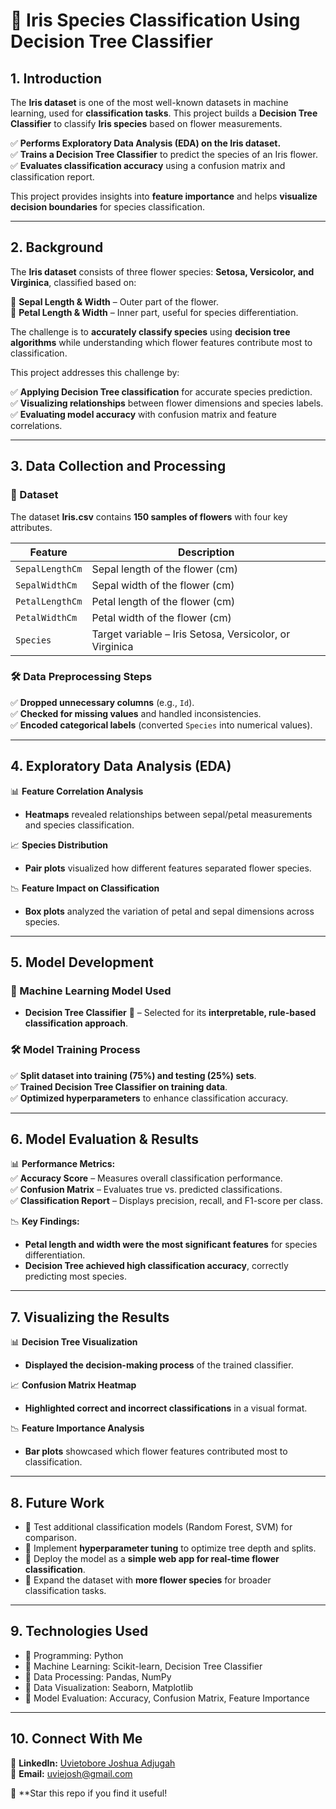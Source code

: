 # 🌺 **Iris Species Classification Using Decision Tree Classifier**  

## **1. Introduction**  
The **Iris dataset** is one of the most well-known datasets in machine learning, used for **classification tasks**. This project builds a **Decision Tree Classifier** to classify **Iris species** based on flower measurements.  

✅ **Performs Exploratory Data Analysis (EDA) on the Iris dataset.**  
✅ **Trains a Decision Tree Classifier** to predict the species of an Iris flower.  
✅ **Evaluates classification accuracy** using a confusion matrix and classification report.  

This project provides insights into **feature importance** and helps **visualize decision boundaries** for species classification.  

---

## **2. Background**  
The **Iris dataset** consists of three flower species: **Setosa, Versicolor, and Virginica**, classified based on:  

🔹 **Sepal Length & Width** – Outer part of the flower.  
🔹 **Petal Length & Width** – Inner part, useful for species differentiation.  

The challenge is to **accurately classify species** using **decision tree algorithms** while understanding which flower features contribute most to classification.  

This project addresses this challenge by:  

✅ **Applying Decision Tree classification** for accurate species prediction.  
✅ **Visualizing relationships** between flower dimensions and species labels.  
✅ **Evaluating model accuracy** with confusion matrix and feature correlations.  

---

## **3. Data Collection and Processing**  
### **📂 Dataset**  
The dataset **Iris.csv** contains **150 samples of flowers** with four key attributes.  

| Feature | Description |
|---------|------------|
| `SepalLengthCm` | Sepal length of the flower (cm) |
| `SepalWidthCm` | Sepal width of the flower (cm) |
| `PetalLengthCm` | Petal length of the flower (cm) |
| `PetalWidthCm` | Petal width of the flower (cm) |
| `Species` | Target variable – Iris Setosa, Versicolor, or Virginica |

### **🛠️ Data Preprocessing Steps**  
✅ **Dropped unnecessary columns** (e.g., `Id`).  
✅ **Checked for missing values** and handled inconsistencies.  
✅ **Encoded categorical labels** (converted `Species` into numerical values).  

---

## **4. Exploratory Data Analysis (EDA)**  
📊 **Feature Correlation Analysis**  
- **Heatmaps** revealed relationships between sepal/petal measurements and species classification.  

📈 **Species Distribution**  
- **Pair plots** visualized how different features separated flower species.  

📉 **Feature Impact on Classification**  
- **Box plots** analyzed the variation of petal and sepal dimensions across species.  

---

## **5. Model Development**  
### **📌 Machine Learning Model Used**  
- **Decision Tree Classifier** 🌳 – Selected for its **interpretable, rule-based classification approach**.  

### **🛠 Model Training Process**  
✅ **Split dataset into training (75%) and testing (25%) sets**.  
✅ **Trained Decision Tree Classifier on training data**.  
✅ **Optimized hyperparameters** to enhance classification accuracy.  

---

## **6. Model Evaluation & Results**  
📊 **Performance Metrics:**  
✅ **Accuracy Score** – Measures overall classification performance.  
✅ **Confusion Matrix** – Evaluates true vs. predicted classifications.  
✅ **Classification Report** – Displays precision, recall, and F1-score per class.  

📉 **Key Findings:**  
- **Petal length and width were the most significant features** for species differentiation.  
- **Decision Tree achieved high classification accuracy**, correctly predicting most species.  

---

## **7. Visualizing the Results**  
📊 **Decision Tree Visualization**  
- **Displayed the decision-making process** of the trained classifier.  

📈 **Confusion Matrix Heatmap**  
- **Highlighted correct and incorrect classifications** in a visual format.  

📉 **Feature Importance Analysis**  
- **Bar plots** showcased which flower features contributed most to classification.  

---

## **8. Future Work**  
+ 🔹 Test additional classification models (Random Forest, SVM) for comparison.  
+ 🔹 Implement **hyperparameter tuning** to optimize tree depth and splits.  
+ 🔹 Deploy the model as a **simple web app for real-time flower classification**.  
+ 🔹 Expand the dataset with **more flower species** for broader classification tasks.  

---

## **9. Technologies Used**  
+ 🔹 Programming: Python  
+ 🔹 Machine Learning: Scikit-learn, Decision Tree Classifier  
+ 🔹 Data Processing: Pandas, NumPy  
+ 🔹 Data Visualization: Seaborn, Matplotlib  
+ 🔹 Model Evaluation: Accuracy, Confusion Matrix, Feature Importance  

---

## **10. Connect With Me**  
💼 **LinkedIn:** [Uvietobore Joshua Adjugah](https://www.linkedin.com/in/uvietobore-joshua-adjugah-2b548621a)  
📧 **Email:** uviejosh@gmail.com  

🚀 **Star this repo if you find it useful!
